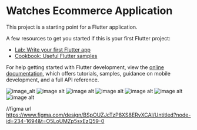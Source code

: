 # Watches Ecommerce Application 

This project is a starting point for a Flutter application.

A few resources to get you started if this is your first Flutter project:

- [Lab: Write your first Flutter app](https://docs.flutter.dev/get-started/codelab)
- [Cookbook: Useful Flutter samples](https://docs.flutter.dev/cookbook)

For help getting started with Flutter development, view the
[online documentation](https://docs.flutter.dev/), which offers tutorials,
samples, guidance on mobile development, and a full API reference.

![image_alt](https://raw.githubusercontent.com/AwaisKazi7/Ecommerece-Watch/main/iPhone%2014%20%26%2015%20Pro%20Max%20-%2010.png?token=GHSAT0AAAAAACVLJAHSTIGRKUOSW4INBUEKZV7ZENQ)
![image alt](https://raw.githubusercontent.com/AwaisKazi7/Ecommerece-Watch/main/iPhone%2014%20%26%2015%20Pro%20Max%20-%2011.png?token=GHSAT0AAAAAACVLJAHTLJ4EXO2PIGGH7VK2ZV7ZETQ)
![image alt](https://raw.githubusercontent.com/AwaisKazi7/Ecommerece-Watch/main/iPhone%2014%20%26%2015%20Pro%20Max%20-%2012.png?token=GHSAT0AAAAAACVLJAHTLWNHPO4TIILSA2SKZV7ZEXQ)
![image alt](https://raw.githubusercontent.com/AwaisKazi7/Ecommerece-Watch/main/iPhone%2014%20%26%2015%20Pro%20Max%20-%2013.png?token=GHSAT0AAAAAACVLJAHSRS6FAPUKXWBWZFMCZV7ZE2Q)
![image alt](https://raw.githubusercontent.com/AwaisKazi7/Ecommerece-Watch/main/iPhone%2014%20%26%2015%20Pro%20Max%20-%2014.png?token=GHSAT0AAAAAACVLJAHTZAN2FRINNSQ6QFNAZV7ZE6Q)
![image alt](https://raw.githubusercontent.com/AwaisKazi7/Ecommerece-Watch/main/iPhone%2014%20%26%2015%20Pro%20Max%20-%2015.png?token=GHSAT0AAAAAACVLJAHST4HG3YT75XU5OZQMZV7ZFDQ)
![image alt](https://raw.githubusercontent.com/AwaisKazi7/Ecommerece-Watch/main/iPhone%2014%20%26%2015%20Pro%20Max%20-%2016.png?token=GHSAT0AAAAAACVLJAHTTL33PDGYK2CMBVRSZV7ZFIA)

//figma url 
https://www.figma.com/design/BSpOUZJcTzP8XS8ERvXCAl/Untitled?node-id=234-1694&t=O5LoUMZp5sxEzQ59-0
